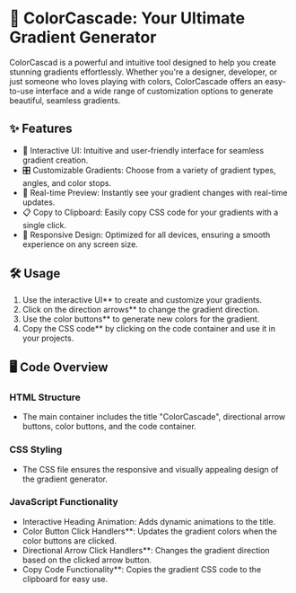 # 🌈 ColorCascade: Your Ultimate Gradient Generator

ColorCascad is a powerful and intuitive tool designed to help you create stunning gradients effortlessly. Whether you're a designer, developer, or just someone who loves playing with colors, ColorCascade offers an easy-to-use interface and a wide range of customization options to generate beautiful, seamless gradients.

## ✨ Features

- 🎨 Interactive UI: Intuitive and user-friendly interface for seamless gradient creation.
- 🎛️ Customizable Gradients: Choose from a variety of gradient types, angles, and color stops.
- 👀 Real-time Preview: Instantly see your gradient changes with real-time updates.
- 📋 Copy to Clipboard: Easily copy CSS code for your gradients with a single click.
- 📱 Responsive Design: Optimized for all devices, ensuring a smooth experience on any screen size.

## 🛠️ Usage

1. Use the interactive UI** to create and customize your gradients.
2. Click on the direction arrows** to change the gradient direction.
3. Use the color buttons** to generate new colors for the gradient.
4. Copy the CSS code** by clicking on the code container and use it in your projects.

## 🖥️ Code Overview

### HTML Structure

- The main container includes the title "ColorCascade", directional arrow buttons, color buttons, and the code container.

### CSS Styling

- The CSS file ensures the responsive and visually appealing design of the gradient generator.

### JavaScript Functionality

- Interactive Heading Animation: Adds dynamic animations to the title.
- Color Button Click Handlers**: Updates the gradient colors when the color buttons are clicked.
- Directional Arrow Click Handlers**: Changes the gradient direction based on the clicked arrow button.
- Copy Code Functionality**: Copies the gradient CSS code to the clipboard for easy use.
